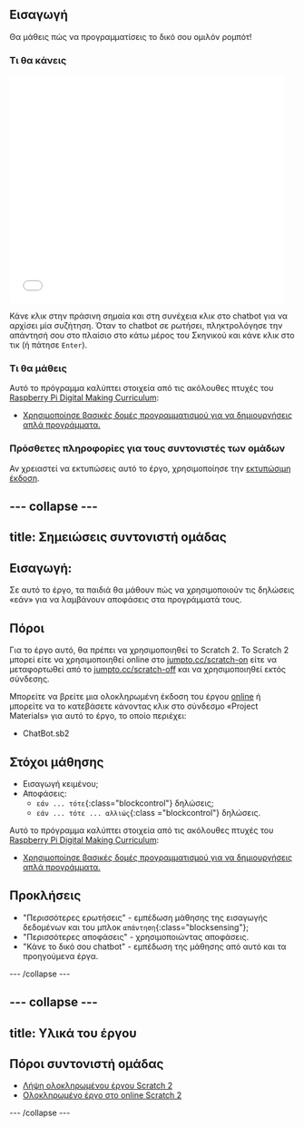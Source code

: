 ## Εισαγωγή

Θα μάθεις πώς να προγραμματίσεις το δικό σου ομιλόν ρομπότ!

### Τι θα κάνεις

<div class="scratch-preview">
  <iframe allowtransparency="true" width="485" height="402" src="//scratch.mit.edu/projects/embed/224726224/?autostart=false" frameborder="0"></iframe>
</div>

Κάνε κλικ στην πράσινη σημαία και στη συνέχεια κλικ στο chatbot για να αρχίσει μία συζήτηση. Όταν το chatbot σε ρωτήσει, πληκτρολόγησε την απάντησή σου στο πλαίσιο στο κάτω μέρος του Σκηνικού και κάνε κλικ στο τικ (ή πάτησε `Enter`).

### Τι θα μάθεις

Αυτό το πρόγραμμα καλύπτει στοιχεία από τις ακόλουθες πτυχές του [Raspberry Pi Digital Making Curriculum](http://rpf.io/curriculum):

+ [Χρησιμοποίησε βασικές δομές προγραμματισμού για να δημιουργήσεις απλά προγράμματα.](https://www.raspberrypi.org/curriculum/programming/creator)

### Πρόσθετες πληροφορίες για τους συντονιστές των ομάδων

Αν χρειαστεί να εκτυπώσεις αυτό το έργο, χρησιμοποίησε την [εκτυπώσιμη έκδοση](https://projects.raspberrypi.org/el-GR/projects/chatbot/print).

--- collapse ---
---
title: Σημειώσεις συντονιστή ομάδας
---
## Εισαγωγή:

Σε αυτό το έργο, τα παιδιά θα μάθουν πώς να χρησιμοποιούν τις δηλώσεις «εάν» για να λαμβάνουν αποφάσεις στα προγράμματά τους.

## Πόροι

Για το έργο αυτό, θα πρέπει να χρησιμοποιηθεί το Scratch 2. Το Scratch 2 μπορεί είτε να χρησιμοποιηθεί online στο [jumpto.cc/scratch-on](http://jumpto.cc/scratch-on) είτε να μεταφορτωθεί από το [jumpto.cc/scratch-off](http://jumpto.cc/scratch-off) και να χρησιμοποιηθεί εκτός σύνδεσης.

Μπορείτε να βρείτε μια ολοκληρωμένη έκδοση του έργου [online](https://scratch.mit.edu/projects/224726224/#editor) ή μπορείτε να το κατεβάσετε κάνοντας κλικ στο σύνδεσμο «Project Materials» για αυτό το έργο, το οποίο περιέχει:

+ ChatBot.sb2

## Στόχοι μάθησης

+ Εισαγωγή κειμένου;
+ Αποφάσεις: 
    + `εάν ... τότε`{:class="blockcontrol"} δηλώσεις;
    + `εάν ... τότε ... αλλιώς`{:class ="blockcontrol"} δηλώσεις.

Αυτό το πρόγραμμα καλύπτει στοιχεία από τις ακόλουθες πτυχές του [Raspberry Pi Digital Making Curriculum](http://rpf.io/curriculum):

+ [Χρησιμοποίησε βασικές δομές προγραμματισμού για να δημιουργήσεις απλά προγράμματα.](https://www.raspberrypi.org/curriculum/programming/creator)

## Προκλήσεις

+ "Περισσότερες ερωτήσεις" - εμπέδωση μάθησης της εισαγωγής δεδομένων και του μπλοκ `απάντηση`{:class="blocksensing"};
+ "Περισσότερες αποφάσεις" - χρησιμοποιώντας αποφάσεις.
+ "Κάνε το δικό σου chatbot" - εμπέδωση της μάθησης από αυτό και τα προηγούμενα έργα.

--- /collapse ---

--- collapse ---
---
title: Υλικά του έργου
---
## Πόροι συντονιστή ομάδας

+ [Λήψη ολοκληρωμένου έργου Scratch 2](resources/ChatBot.sb2)
+ [Ολοκληρωμένο έργο στο online Scratch 2](https://scratch.mit.edu/projects/224726224/#editor)

--- /collapse ---
